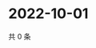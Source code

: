 # 2022-10-01

共 0 条

<!-- BEGIN WEIBO -->
<!-- 最后更新时间 Sat Oct 01 2022 14:42:03 GMT+0800 (China Standard Time) -->

<!-- END WEIBO -->
